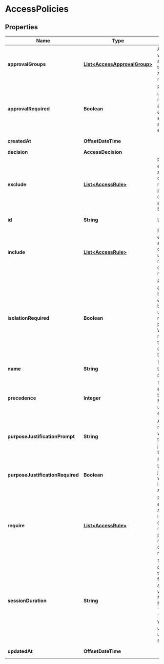 

# AccessPolicies


## Properties

| Name | Type | Description | Notes |
|------------ | ------------- | ------------- | -------------|
|**approvalGroups** | [**List&lt;AccessApprovalGroup&gt;**](AccessApprovalGroup.md) | Administrators who can approve a temporary authentication request. |  [optional] |
|**approvalRequired** | **Boolean** | Requires the user to request access from an administrator at the start of each session. |  [optional] |
|**createdAt** | **OffsetDateTime** |  |  [optional] [readonly] |
|**decision** | **AccessDecision** |  |  [optional] |
|**exclude** | [**List&lt;AccessRule&gt;**](AccessRule.md) | Rules evaluated with a NOT logical operator. To match the policy, a user cannot meet any of the Exclude rules. |  [optional] |
|**id** | **String** | UUID |  [optional] [readonly] |
|**include** | [**List&lt;AccessRule&gt;**](AccessRule.md) | Rules evaluated with an OR logical operator. A user needs to meet only one of the Include rules. |  [optional] |
|**isolationRequired** | **Boolean** | Require this application to be served in an isolated browser for users matching this policy. &#39;Client Web Isolation&#39; must be on for the account in order to use this feature. |  [optional] |
|**name** | **String** | The name of the Access policy. |  [optional] |
|**precedence** | **Integer** | The order of execution for this policy. Must be unique for each policy. |  [optional] |
|**purposeJustificationPrompt** | **String** | A custom message that will appear on the purpose justification screen. |  [optional] |
|**purposeJustificationRequired** | **Boolean** | Require users to enter a justification when they log in to the application. |  [optional] |
|**require** | [**List&lt;AccessRule&gt;**](AccessRule.md) | Rules evaluated with an AND logical operator. To match the policy, a user must meet all of the Require rules. |  [optional] |
|**sessionDuration** | **String** | The amount of time that tokens issued for the application will be valid. Must be in the format &#x60;300ms&#x60; or &#x60;2h45m&#x60;. Valid time units are: ns, us (or µs), ms, s, m, h. |  [optional] |
|**updatedAt** | **OffsetDateTime** |  |  [optional] [readonly] |



